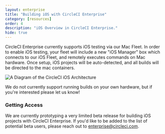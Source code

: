 ```yaml
---
layout: enterprise
title: "Building iOS with CircleCI Enterprise"
category: [resources]
order: 4
description: "iOS Overview in CircleCI Enterprise."
hide: true
---
```


CircleCI Enterprise currently supports iOS testing via our Mac Fleet. In order to enable iOS testing, your fleet will include a new "iOS Manager" box which connects to our iOS Fleet, and remotely executes commands on Mac hardware. Once setup, iOS projects will be auto-detected, and all builds will be directed to the mac containers. 

![A Diagram of the CircleCI iOS Architecture]({{site.baseurl}}/assets/img/docs/enterprise-ios-network-diagram.png)

We do not currently support running builds on your own hardware, but if you're interested please let us know!


### Getting Access

We are currently prototyping a very limited beta release for building iOS projects with CircleCI Enterprise. If you'd like to be added to the list of potential beta users, please reach out to <enterprise@circleci.com>.
